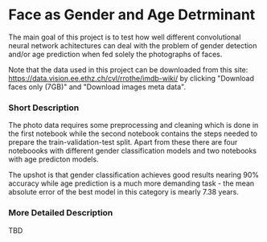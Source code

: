 # Face as Gender and Age Detrminant  
The main goal of this project is to test how well different convolutional neural network achitectures can deal with the problem of gender detection and/or age prediction when fed solely the photographs of faces. 

Note that the data used in this project can be downloaded from this site: https://data.vision.ee.ethz.ch/cvl/rrothe/imdb-wiki/
by clicking "Download faces only (7GB)" and "Download images meta data".

### Short Description
The photo data requires some preprocessing and cleaning which is done in the first notebook while the second notebook contains the steps needed to prepare the train-validation-test split. Apart from these there are four noteboooks with different gender classification models and two notebooks with age predicton models.

The upshot is that gender classification achieves good results nearing 90% accuracy while age prediction is a much more demanding task - the mean absolute error of the best model in this category is mearly 7.38 years.

### More Detailed Description
TBD
